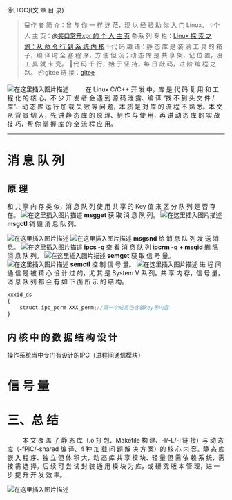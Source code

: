 @[TOC](文 章 目 录)
>💻作 者 简 介：曾 与 你 一 样 迷 茫，现 以 经 验 助 你 入 门 Linux。
>💡个 人 主 页：[@笑口常开xpr 的 个 人 主 页](https://blog.csdn.net/2301_78847073?spm=1000.2115.3001.5343)
>📚系 列 专 栏：[Linux 探 索 之 旅：从 命 令 行 到 系 统 内 核](https://blog.csdn.net/2301_78847073/category_13024932.html)
>✨代 码 趣 语：静 态 库 是 装 满 工 具 的 箱 子，编 译 时 全 塞 程 序，方 便 但 沉；动 态 库 是 共 享 架，记 位 置，没 工 具 就 卡 壳。
>💪代 码 千 行，始 于 坚 持，每 日 敲 码，进 阶 编 程 之 路。
>📦gitee 链 接：[gitee](https://gitee.com/xiaokouchangkai123)

![在这里插入图片描述](https://i-blog.csdnimg.cn/direct/fc8d52ed792a4cec88378dd286938beb.gif)
&nbsp;&nbsp;&nbsp;&nbsp;&nbsp;&nbsp;&nbsp;&nbsp;&nbsp;在 Linux C/C++ 开 发 中，库 是 代 码 复 用 和 工 程 化 的 核 心。不 少 开 发 者 会 遇 到 源 码 泄 露、编 译 “找 不 到 头 文 件 / 库”、动 态 库 运 行 加 载 失 败 等 问 题，本 质 是 对 库 的 流 程 不 熟 悉。本 文 从 背 景 切 入，先 讲 静 态 库 的 原 理、制 作 与 使 用，再 讲 动 态 库 的 实 战 技 巧，帮 你 掌 握 库 的 全 流 程 应 用。
***
# 消 息 队 列
## 原 理 
和 共 享 内 存 类 似，消 息 队 列 使 用 共 享 的 Key 值 来 区 分 队 列 是 否 存 在。
![在这里插入图片描述](https://i-blog.csdnimg.cn/direct/9935033b3e4447e59b2829480b34bf20.png)
**msgget**
获 取 消 息 队 列。
![在这里插入图片描述](https://i-blog.csdnimg.cn/direct/84bea76567ac4061a7c08500e1e71eed.png)
**msgctl**
销 毁 消 息 队 列。

![在这里插入图片描述](https://i-blog.csdnimg.cn/direct/e9cbb432a1ce4b14a7c80db82cd2ba29.png)
![在这里插入图片描述](https://i-blog.csdnimg.cn/direct/e576fad02c7b4a1f9097270436519e2c.png)
**msgsnd**
给 消 息 队 列 发 送 消 息。 
![在这里插入图片描述](https://i-blog.csdnimg.cn/direct/4cc859f406034f9b8d0b7aa0f04efb43.png)
**ipcs -q**
查 看 消 息 队 列
**ipcrm -q + msqid**
删 除 消 息 队 列。
![在这里插入图片描述](https://i-blog.csdnimg.cn/direct/66ca280a3eae4c9fa81ea45265991072.png)
**semget**
获 取 信 号 量。
![在这里插入图片描述](https://i-blog.csdnimg.cn/direct/f917449d33354cfbb56bca9248a1b79d.png)
**semctl**
控 制 信 号 量。
![在这里插入图片描述](https://i-blog.csdnimg.cn/direct/63fc8c18cf3c4c018d84f969fa1642d7.png)
进 程 间 通 信 是 被 精 心 设 计 过 的，尤 其 是 System V 系 列。共 享 内 存，信 号 量，消 息 队 列 都 会 有 如 下 面 所 示 的 结 构。
```javascript
xxxid_ds
{
	struct ipc_perm XXX_perm;//第一个成员包含着key等内容
}
```
## 内 核 中 的 数 据 结 构 设 计
操作系统当中专门有设计的IPC（进程间通信模块）
# 信 号 量
# 三、总 结
&nbsp;&nbsp;&nbsp;&nbsp;&nbsp;&nbsp;&nbsp;&nbsp;&nbsp;本 文 覆 盖 了 静 态 库（.o 打 包、Makefile 构 建、-I/-L/-l 链 接）与 动 态 库（-fPIC/-shared 编 译、4 种 加 载 问 题 解 决 方 案）的 核 心 内 容。静 态 库 嵌 入 程 序、独 立 但 体 积 大，动 态 库 共 享 模 块、轻 量 但 需 依 赖 系 统，需 按 需 选 择。后 续 可 尝 试 封 装 通 用 模 块 为 库，或 研 究 版 本 管 理，进 一 步 提 升 开 发 效 率。

![在这里插入图片描述](https://i-blog.csdnimg.cn/direct/d4027f37013e40408f63251e2f86090c.gif)